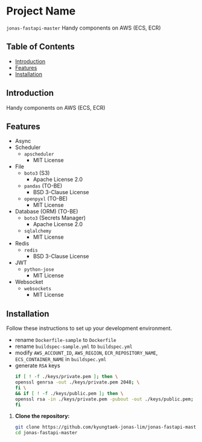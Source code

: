 # Project Name

`jonas-fastapi-master` Handy components on AWS (ECS, ECR)

## Table of Contents

- [Introduction](#introduction)
- [Features](#features)
- [Installation](#installation)

## Introduction

Handy components on AWS (ECS, ECR)

## Features

- Async
- Scheduler
  - `apscheduler`
    - MIT License
- File
  - `boto3` (S3)
    - Apache License 2.0
  - `pandas` (TO-BE)
    - BSD 3-Clause License
  - `openpyxl` (TO-BE)
    - MIT License
- Database (ORM) (TO-BE)
  - `boto3` (Secrets Manager)
    - Apache License 2.0
  - `sqlalchemy`
    - MIT License
- Redis
  - `redis`
    - BSD 3-Clause License
- JWT
  - `python-jose`
    - MIT License
- Websocket
  - `websockets`
    - MIT License

## Installation

Follow these instructions to set up your development environment.
  - rename `Dockerfile-sample` to `Dockerfile`
  - rename `buildspec-sample.yml` to `buildspec.yml`
  - modify `AWS_ACCOUNT_ID`, `AWS_REGION`, `ECR_REPOSITORY_NAME`, `ECS_CONTAINER_NAME` in `buildspec.yml`
  - generate `RSA` keys 
    ```bash
    if [ ! -f ./keys/private.pem ]; then \
    openssl genrsa -out ./keys/private.pem 2048; \
    fi \
    && if [ ! -f ./keys/public.pem ]; then \
    openssl rsa -in ./keys/private.pem -pubout -out ./keys/public.pem; \
    fi
    ```

1. **Clone the repository:**

   ```bash
   git clone https://github.com/kyungtaek-jonas-lim/jonas-fastapi-master.git
   cd jonas-fastapi-master
   ```
